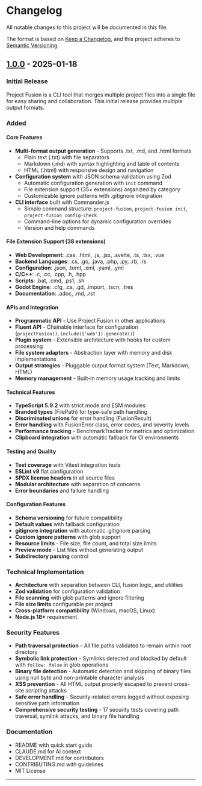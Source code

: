 # Changelog

All notable changes to this project will be documented in this file.

The format is based on [Keep a Changelog](https://keepachangelog.com/en/1.1.0/),
and this project adheres to [Semantic Versioning](https://semver.org/spec/v2.0.0.html).

## [1.0.0] - 2025-01-18

### Initial Release

Project Fusion is a CLI tool that merges multiple project files into a single file for easy sharing and collaboration. This initial release provides multiple output formats.

### Added

#### Core Features
- **Multi-format output generation** - Supports .txt, .md, and .html formats
  - Plain text (.txt) with file separators
  - Markdown (.md) with syntax highlighting and table of contents
  - HTML (.html) with responsive design and navigation
- **Configuration system** with JSON schema validation using Zod
  - Automatic configuration generation with `init` command
  - File extension support (35+ extensions) organized by category
  - Customizable ignore patterns with .gitignore integration
- **CLI interface** built with Commander.js
  - Simple command structure: `project-fusion`, `project-fusion init`, `project-fusion config-check`
  - Command-line options for dynamic configuration overrides
  - Version and help commands

#### File Extension Support (38 extensions)
- **Web Development**: .css, .html, .js, .jsx, .svelte, .ts, .tsx, .vue
- **Backend Languages**: .cs, .go, .java, .php, .py, .rb, .rs  
- **Configuration**: .json, .toml, .xml, .yaml, .yml
- **C/C++**: .c, .cc, .cpp, .h, .hpp
- **Scripts**: .bat, .cmd, .ps1, .sh
- **Godot Engine**: .cfg, .cs, .gd, .import, .tscn, .tres
- **Documentation**: .adoc, .md, .rst

#### APIs and Integration
- **Programmatic API** - Use Project Fusion in other applications
- **Fluent API** - Chainable interface for configuration (`projectFusion().include(['web']).generate()`)
- **Plugin system** - Extensible architecture with hooks for custom processing
- **File system adapters** - Abstraction layer with memory and disk implementations
- **Output strategies** - Pluggable output format system (Text, Markdown, HTML)
- **Memory management** - Built-in memory usage tracking and limits

#### Technical Features  
- **TypeScript 5.9.2** with strict mode and ESM modules
- **Branded types** (FilePath) for type-safe path handling
- **Discriminated unions** for error handling (FusionResult)
- **Error handling** with FusionError class, error codes, and severity levels
- **Performance tracking** - BenchmarkTracker for metrics and optimization
- **Clipboard integration** with automatic fallback for CI environments

#### Testing and Quality
- **Test coverage** with Vitest integration tests
- **ESLint v9** flat configuration
- **SPDX license headers** in all source files
- **Modular architecture** with separation of concerns
- **Error boundaries** and failure handling

#### Configuration Features
- **Schema versioning** for future compatibility
- **Default values** with fallback configuration  
- **gitignore integration** with automatic .gitignore parsing
- **Custom ignore patterns** with glob support
- **Resource limits** - File size, file count, and total size limits
- **Preview mode** - List files without generating output
- **Subdirectory parsing** control

### Technical Implementation
- **Architecture** with separation between CLI, fusion logic, and utilities
- **Zod validation** for configuration validation
- **File scanning** with glob patterns and ignore filtering
- **File size limits** configurable per project
- **Cross-platform compatibility** (Windows, macOS, Linux)
- **Node.js 18+** requirement

### Security Features
- **Path traversal protection** - All file paths validated to remain within root directory
- **Symbolic link protection** - Symlinks detected and blocked by default with `follow: false` in glob operations
- **Binary file detection** - Automatic detection and skipping of binary files using null byte and non-printable character analysis
- **XSS prevention** - All HTML output properly escaped to prevent cross-site scripting attacks
- **Safe error handling** - Security-related errors logged without exposing sensitive path information
- **Comprehensive security testing** - 17 security tests covering path traversal, symlink attacks, and binary file handling

### Documentation
- README with quick start guide
- CLAUDE.md for AI context
- DEVELOPMENT.md for contributors
- CONTRIBUTING.md with guidelines
- MIT License

---

[1.0.0]: https://github.com/the99studio/project-fusion/releases/tag/v1.0.0